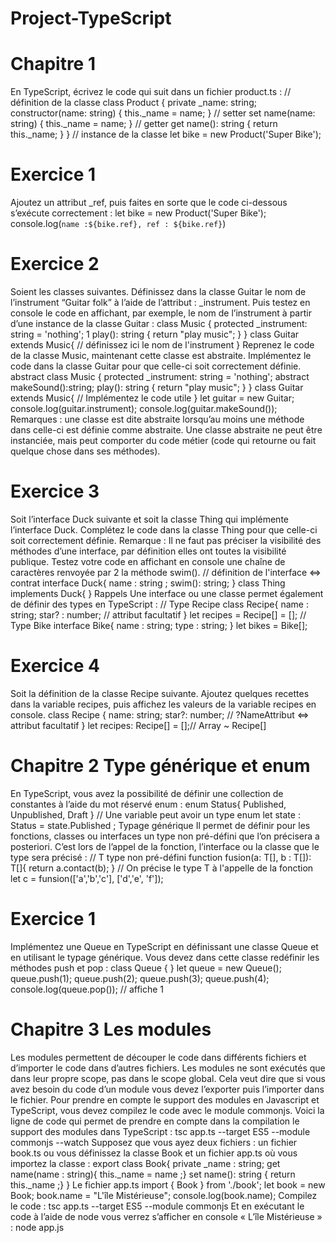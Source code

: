 # Project-TypeScript
# Chapitre 1
En TypeScript, écrivez le code qui suit dans un fichier product.ts :
// définition de la classe
class Product {
private _name: string;
constructor(name: string) {
this._name = name;
}
// setter
set name(name: string) {
this._name = name;
}
// getter
get name(): string {
return this._name;
}
}
// instance de la classe
let bike = new Product('Super Bike');
# Exercice 1
Ajoutez un attribut _ref, puis faites en sorte que le code ci-dessous s’exécute
correctement :
let bike = new Product('Super Bike');
console.log(`name :${bike.ref}, ref : ${bike.ref}`)
# Exercice 2
Soient les classes suivantes. Définissez dans la classe Guitar le nom de l’instrument
“Guitar folk” à l’aide de l’attribut : _instrument. Puis testez en console le code
en affichant, par exemple, le nom de l’instrument à partir d’une instance de la
classe Guitar :
class Music {
protected _instrument: string = 'nothing';
1
play(): string {
return "play music";
}
}
class Guitar extends Music{
// définissez ici le nom de l'instrument
}
Reprenez le code de la classe Music, maintenant cette classe est abstraite.
Implémentez le code dans la classe Guitar pour que celle-ci soit correctement
définie.
abstract class Music {
protected _instrument: string = 'nothing';
abstract makeSound():string;
play(): string {
return "play music";
}
}
class Guitar extends Music{
// Implémentez le code utile
}
let guitar = new Guitar;
console.log(guitar.instrument);
console.log(guitar.makeSound());
Remarques : une classe est dite abstraite lorsqu’au moins une méthode dans
celle-ci est définie comme abstraite. Une classe abstraite ne peut être instanciée,
mais peut comporter du code métier (code qui retourne ou fait quelque chose
dans ses méthodes).
# Exercice 3
Soit l’interface Duck suivante et soit la classe Thing qui implémente l’interface
Duck. Complétez le code dans la classe Thing pour que celle-ci soit correctement
définie.
Remarque : Il ne faut pas préciser la visibilité des méthodes d’une interface, par
définition elles ont toutes la visibilité publique.
Testez votre code en affichant en console une chaîne de caractères renvoyée par
2
la méthode swim().
// définition de l'interface <=> contrat
interface Duck{
name : string ;
swim(): string;
}
class Thing implements Duck{
}
Rappels
Une interface ou une classe permet également de définir des types en TypeScript
:
// Type Recipe
class Recipe{
name : string;
star? : number; // attribut facultatif
}
let recipes = Recipe[] = [];
// Type Bike
interface Bike{
name : string;
type : string;
}
let bikes = Bike[];
# Exercice 4
Soit la définition de la classe Recipe suivante. Ajoutez quelques recettes dans la
variable recipes, puis affichez les valeurs de la variable recipes en console.
class Recipe {
name: string;
star?: number; // ?NameAttribut <=> attribut facultatif
}
let recipes: Recipe[] = [];// Array<Recipe> ~ Recipe[]

# Chapitre 2 Type générique et enum
En TypeScript, vous avez la possibilité de définir une collection de constantes à
l’aide du mot réservé enum :
enum Status{
Published,
Unpublished,
Draft
}
// Une variable peut avoir un type enum
let state : Status = state.Published ;
Typage générique
Il permet de définir pour les fonctions, classes ou interfaces un type non pré-défini
que l’on précisera a posteriori. C’est lors de l’appel de la fonction, l’interface ou
la classe que le type sera précisé :
// T type non pré-défini
function fusion<T>(a: T[], b : T[]): T[]{
return a.contact(b);
}
// On précise le type T à l'appelle de la fonction
let c = funsion<string>(['a','b','c'], ['d','e', 'f']);
# Exercice 1
Implémentez une Queue en TypeScript en définissant une classe Queue et en
utilisant le typage générique. Vous devez dans cette classe redéfinir les méthodes
push et pop :
class Queue<T> {
}
let queue = new Queue<number>();
queue.push(1);
queue.push(2);
queue.push(3);
queue.push(4);
console.log(queue.pop()); // affiche 1

# Chapitre 3 Les modules
Les modules permettent de découper le code dans différents fichiers et d’importer
le code dans d’autres fichiers.
Les modules ne sont exécutés que dans leur propre scope, pas dans le scope
global. Cela veut dire que si vous avez besoin du code d’un module vous devez
l’exporter puis l’importer dans le fichier.
Pour prendre en compte le support des modules en Javascript et TypeScript,
vous devez compilez le code avec le module commonjs. Voici la ligne de code qui
permet de prendre en compte dans la compilation le support des modules dans
TypeScript :
tsc app.ts --target ES5 --module commonjs --watch
Supposez que vous ayez deux fichiers : un fichier book.ts ou vous définissez la
classe Book et un fichier app.ts où vous importez la classe :
export class Book{
private _name : string;
get name(name : string){ this._name = name ;}
set name(): string { return this._name ;}
}
Le fichier app.ts
import { Book } from './book';
let book = new Book;
book.name = "L'île Mistérieuse";
console.log(book.name);
Compilez le code :
tsc app.ts --target ES5 --module commonjs
Et en exécutant le code à l’aide de node vous verrez s’afficher en console « L’île
Mistérieuse » :
node app.js
